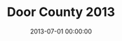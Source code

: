 ---
layout: post
date:   2013-07-01 00:00:00
title: Door County 2013
categories: fun
picture: /assets/fun/andersondock13.jpg
summary: July 1, 2013</br>Third straight year adding our names at Anderson Dock in Door County, WI
---